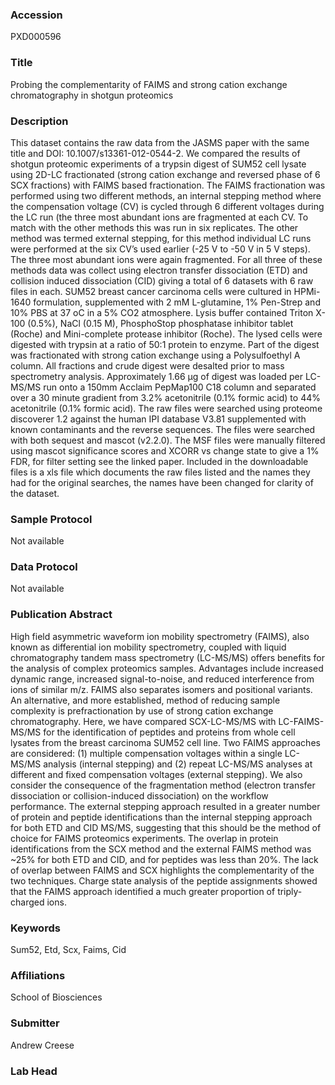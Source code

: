 ### Accession
PXD000596

### Title
Probing the complementarity of FAIMS and strong cation exchange chromatography in shotgun proteomics

### Description
This dataset contains the raw data from the JASMS paper with the same title and DOI:  10.1007/s13361-012-0544-2. We compared the results of shotgun proteomic experiments of a trypsin digest of SUM52 cell lysate using 2D-LC fractionated (strong cation exchange and reversed phase of 6 SCX fractions) with FAIMS based fractionation. The FAIMS fractionation was performed using two different methods, an internal stepping method where the compensation voltage (CV) is cycled through 6 different voltages during the LC run (the three most abundant ions are fragmented at each CV. To match with the other methods this was run in six replicates. The other method was termed external stepping, for this method individual LC runs were performed at the six CV’s used earlier (-25 V to -50 V in 5 V steps). The three most abundant ions were again fragmented. For all three of these methods data was collect using electron transfer dissociation (ETD) and collision induced dissociation (CID) giving a total of 6 datasets with 6 raw files in each. SUM52 breast cancer carcinoma cells were cultured in HPMi-1640 formulation, supplemented with 2 mM L-glutamine, 1% Pen-Strep and 10% PBS at 37 oC in a 5% CO2 atmosphere. Lysis buffer contained Triton X-100 (0.5%), NaCl (0.15 M), PhosphoStop phosphatase inhibitor tablet (Roche) and Mini-complete protease inhibitor (Roche). The lysed cells were digested with trypsin at a ratio of 50:1 protein to enzyme. Part of the digest was fractionated with strong cation exchange using a Polysulfoethyl A column. All fractions and crude digest were desalted prior to mass spectrometry analysis. Approximately 1.66 µg of digest was loaded per LC-MS/MS run onto a 150mm Acclaim PepMap100 C18 column and separated over a 30 minute gradient from 3.2% acetonitrile (0.1% formic acid) to 44% acetonitrile (0.1% formic acid). The raw files were searched using proteome discoverer 1.2 against the human IPI database V3.81 supplemented with known contaminants and the reverse sequences. The files were searched with both sequest and mascot (v2.2.0). The MSF files were manually filtered using mascot significance scores and XCORR vs change state to give a 1% FDR, for filter setting see the linked paper. Included in the downloadable files is a xls file which documents the raw files listed and the names they had for the original searches, the names have been changed for clarity of the dataset.

### Sample Protocol
Not available

### Data Protocol
Not available

### Publication Abstract
High field asymmetric waveform ion mobility spectrometry (FAIMS), also known as differential ion mobility spectrometry, coupled with liquid chromatography tandem mass spectrometry (LC-MS/MS) offers benefits for the analysis of complex proteomics samples. Advantages include increased dynamic range, increased signal-to-noise, and reduced interference from ions of similar m/z. FAIMS also separates isomers and positional variants. An alternative, and more established, method of reducing sample complexity is prefractionation by use of strong cation exchange chromatography. Here, we have compared SCX-LC-MS/MS with LC-FAIMS-MS/MS for the identification of peptides and proteins from whole cell lysates from the breast carcinoma SUM52 cell line. Two FAIMS approaches are considered: (1) multiple compensation voltages within a single LC-MS/MS analysis (internal stepping) and (2) repeat LC-MS/MS analyses at different and fixed compensation voltages (external stepping). We also consider the consequence of the fragmentation method (electron transfer dissociation or collision-induced dissociation) on the workflow performance. The external stepping approach resulted in a greater number of protein and peptide identifications than the internal stepping approach for both ETD and CID MS/MS, suggesting that this should be the method of choice for FAIMS proteomics experiments. The overlap in protein identifications from the SCX method and the external FAIMS method was ~25% for both ETD and CID, and for peptides was less than 20%. The lack of overlap between FAIMS and SCX highlights the complementarity of the two techniques. Charge state analysis of the peptide assignments showed that the FAIMS approach identified a much greater proportion of triply-charged ions.

### Keywords
Sum52, Etd, Scx, Faims, Cid

### Affiliations
School of Biosciences

### Submitter
Andrew Creese

### Lab Head


